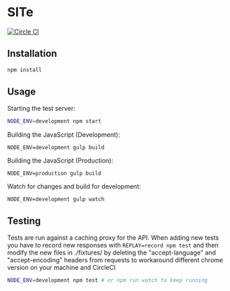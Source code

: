 # SITe

[![Circle CI](https://circleci.com/gh/ePages-de/site.svg?style=svg)](https://circleci.com/gh/ePages-de/site)

## Installation

```sh
npm install
```

## Usage

Starting the test server:

```sh
NODE_ENV=development npm start
```

Building the JavaScript (Development):

```
NODE_ENV=development gulp build
```

Building the JavaScript (Production):

```
NODE_ENV=production gulp build
```

Watch for changes and build for development:

```
NODE_ENV=development gulp watch
```

## Testing

Tests are run against a caching proxy for the API. When adding new tests you
have to record new responses with `REPLAY=record npm test` and then modify the
new files in ./fixtures/ by deleting the "accept-language" and
"accept-encoding" headers from requests to workaround different chrome version
on your machine and CircleCI

```sh
NODE_ENV=development npm test # or npm run watch to keep running
```
